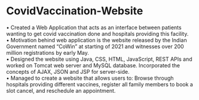 # CovidVaccination-Website
•	Created a Web Application that acts as an interface between patients wanting to get covid vaccination done and hospitals providing this facility.  
•	Motivation behind web application is the website released by the Indian Government named “CoWin” at starting of 2021 and witnesses over 200 million registrations by early May.   
•	Designed the website using Java, CSS, HTML, JavaScript, REST APIs and worked on Tomcat web server and MySQL database. Incorporated the concepts of AJAX, JSON and JSP for server-side.   
•	Managed to create a website that allows users to: Browse through hospitals providing different vaccines, register all family members to book a slot cancel, and reschedule an appointment. 


